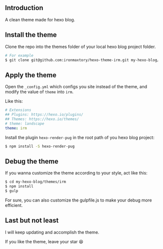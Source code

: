 ## Introduction
A clean theme made for hexo blog.

## Install the theme
Clone the repo into the themes folder of your local hexo blog project folder.

```bash
# For example
$ git clone git@github.com:ironmaxtory/hexo-theme-irm.git my-hexo-blog/themes/
```

## Apply the theme
Open the `_config.yml` which configs you site instead of the theme, and modify the value of `theme` into `irm`.

Like this:
```YAML
# Extensions
## Plugins: https://hexo.io/plugins/
## Themes: https://hexo.io/themes/
# theme: landscape
theme: irm
```

Install the plugin `hexo-render-pug` in the root path of you hexo blog project:
```bash
$ npm install -S hexo-render-pug
```

## Debug the theme
If you wanna customize the theme according to your style, act like this:
```bash
$ cd my-hexo-blog/themes/irm
$ npm install
$ gulp
```

For sure, you can also customize the gulpfile.js to make your debug more efficient.

## Last but not least
I will keep updating and accomplish the theme.

If you like the theme, leave your star :satisfied:
